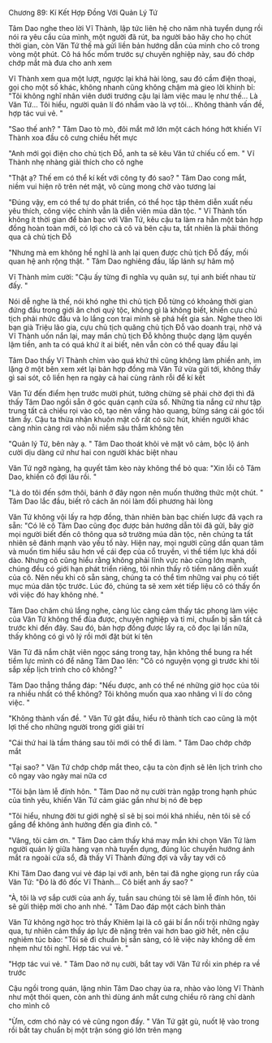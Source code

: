 




Chương 89: Kí Kết Hợp Đồng Với Quản Lý Tứ

Tâm Dao nghe theo lời Vĩ Thành, lập tức liên hệ cho năm nhà tuyển dụng rồi nói ra yêu cầu của mình, một người đã rút, ba người bảo hãy cho họ chút thời gian, còn Văn Tứ thế mà gửi liền bản hướng dẫn của mình cho cô trong vòng một phút. Cô há hốc mồm trước sự chuyên nghiệp này, sau đó chớp chớp mắt mà đưa cho anh xem

Vĩ Thành xem qua một lượt, ngược lại khá hài lòng, sau đó cầm điện thoại, gọi cho một số khác, không nhanh cũng không chậm mà gieo lời khinh bỉ: "Tôi không nghĩ nhân viên dưới trướng cậu lại làm việc mau lẹ như thế... Là Văn Tứ... Tôi hiểu, người quản lí đó nhắm vào là vợ tôi... Không thành vấn đề, hợp tác vui vẻ. "

"Sao thế anh? " Tâm Dao tò mò, đôi mắt mở lớn một cách hóng hớt khiến Vĩ Thành xoa đầu cô cưng chiều hết mực

"Anh mới gọi điện cho chủ tịch Đỗ, anh ta sẽ kêu Văn tứ chiếu cố em. " Vĩ Thành nhẹ nhàng giải thích cho cô nghe

"Thật ạ? Thế em có thể kí kết với công ty đó sao? " Tâm Dao cong mắt, niềm vui hiện rõ trên nét mặt, vô cùng mong chờ vào tương lai

"Đúng vậy, em có thể tự do phát triển, có thể học tập thêm diễn xuất nếu yêu thích, công việc chính vẫn là diễn viên múa dân tộc. " Vĩ Thành tốn không ít thời gian để bàn bạc với Văn Tứ, kêu cậu ta làm ra hẳn một bản hợp đồng hoàn toàn mới, có lợi cho cả cô và bên cậu ta, tất nhiên là phải thông qua cả chủ tịch Đỗ

"Nhưng mà em không hề nghĩ là anh lại quen được chủ tịch Đỗ đấy, mối quan hệ anh rộng thật. " Tâm Dao nghiêng đầu, lấp lánh sự hâm mộ

Vĩ Thành mỉm cười: "Cậu ấy từng đi nghĩa vụ quân sự, tụi anh biết nhau từ đấy. "

Nói dễ nghe là thế, nói khó nghe thì chủ tịch Đỗ từng có khoảng thời gian đứng đầu trong giới ăn chơi quý tộc, không gì là không biết, khiến cựu chủ tịch phải nhức đầu và lo lắng con trai mình sẽ phá hết gia sản. Nghe theo lời bạn già Triệu lão gia, cựu chủ tịch quăng chủ tịch Đỗ vào doanh trại, nhờ vả Vĩ Thành uốn nắn lại, may mắn chủ tịch Đỗ không thuộc dạng lậm quyền lậm tiền, anh ta có quá khứ ít ai biết, nên vẫn còn có thể quay đầu lại

Tâm Dao thấy Vĩ Thành chìm vào quá khứ thì cũng không làm phiền anh, im lặng ở một bên xem xét lại bản hợp đồng mà Văn Tứ vừa gửi tới, không thấy gì sai sót, cô liền hẹn ra ngày cả hai cùng rảnh rỗi để kí kết



Văn Tứ đến điểm hẹn trước mười phút, tưởng chừng sẽ phải chờ đợi thì đã thấy Tâm Dao ngồi sẵn ở góc quán cạnh cửa sổ. Những tia nắng cứ như tập trung tất cả chiếu rọi vào cô, tạo nên vầng hào quang, bừng sáng cái góc tối tâm ấy. Cậu ta thừa nhận khuôn mặt cô rất có sức hút, khiến người khác càng nhìn càng rơi vào nỗi niềm sâu thẳm không tên

"Quản lý Tứ, bên này ạ. " Tâm Dao thoát khỏi vẻ mặt vô cảm, bộc lộ ánh cười dịu dàng cứ như hai con người khác biệt nhau

Văn Tứ ngỡ ngàng, hạ quyết tâm kèo này không thể bỏ qua: "Xin lỗi cô Tâm Dao, khiến cô đợi lâu rồi. "

"Là do tôi đến sớm thôi, bánh ở đây ngon nên muốn thưởng thức một chút. " Tâm Dao lắc đầu, biết rõ cách ăn nói làm đối phương hài lòng

Văn Tứ không vội lấy ra hợp đồng, thản nhiên bàn bạc chiến lược đã vạch ra sẵn: "Có lẽ cô Tâm Dao cũng đọc được bản hướng dẫn tôi đã gửi, bây giờ mọi người biết đến cô thông qua sở trường múa dân tộc, nên chúng ta tất nhiên sẽ đánh mạnh vào yếu tố này. Hiện nay, mọi người cũng dần quan tâm và muốn tìm hiểu sâu hơn về cái đẹp của cổ truyền, vì thế tiềm lực khá dồi dào. Nhưng cô cũng hiểu rằng không phải lĩnh vực nào cũng lớn mạnh, chúng đều có giới hạn phát triển riêng, tôi nhìn thấy rõ tiềm năng diễn xuất của cô. Nên nếu khi cô sẵn sàng, chúng ta có thể tìm những vai phụ có tiết mục múa dân tộc trước. Lúc đó, chúng ta sẽ xem xét tiếp liệu cô có thấy ổn với việc đó hay không nhé. "

Tâm Dao chăm chú lắng nghe, càng lúc càng cảm thấy tác phong làm việc của Văn Tứ không thể đùa được, chuyện nghiệp và tỉ mỉ, chuẩn bị sẵn tất cả trước khi đến đây. Sau đó, bản hợp đồng được lấy ra, cô đọc lại lần nữa, thấy không có gì vô lý rồi mới đặt bút kí tên

Văn Tứ đã nắm chặt viên ngọc sáng trong tay, hận không thể bung ra hết tiềm lực mình có để nâng Tâm Dao lên: "Cô có nguyện vọng gì trước khi tôi sắp xếp lịch trình cho cô không? "

Tâm Dao thẳng thắng đáp: "Nếu được, anh có thể né những giờ học của tôi ra nhiều nhất có thể không? Tôi không muốn qua xao nhãng vì lí do công việc. "

"Không thành vấn đề. " Văn Tứ gật đầu, hiểu rõ thành tích cao cũng là một lợi thế cho những người trong giới giải trí

"Cái thứ hai là tầm tháng sau tôi mới có thể đi làm. " Tâm Dao chớp chớp mắt


"Tại sao? " Văn Tứ chớp chớp mắt theo, cậu ta còn định sẽ lên lịch trình cho cô ngay vào ngày mai nữa cơ

"Tôi bận làm lễ đính hôn. " Tâm Dao nở nụ cười tràn ngập trong hạnh phúc của tình yêu, khiến Văn Tứ cảm giác gần như bị nó đè bẹp

"Tôi hiểu, nhưng đời tư giới nghệ sĩ sẽ bị soi mói khá nhiều, nên tôi sẽ cố gắng để không ảnh hưởng đến gia đình cô. "

"Vâng, tôi cảm ơn. " Tâm Dao cảm thấy khá may mắn khi chọn Văn Tứ làm người quản lý giữa hàng vạn nhà tuyển dụng, đúng lúc chuyển hướng ánh mắt ra ngoài cửa sổ, đã thấy Vĩ Thành đứng đợi và vẫy tay với cô

Khi Tâm Dao đang vui vẻ đáp lại với anh, bên tai đã nghe giọng run rẩy của Văn Tứ: "Đó là đô đốc Vĩ Thành... Cô biết anh ấy sao? "

"À, tôi là vợ sắp cưới của anh ấy, tuần sau chúng tôi sẽ làm lễ đính hôn, tôi sẽ gửi thiệp mời cho anh nhé. " Tâm Dao đáp một cách bình thản

Văn Tứ không ngờ học trò thầy Khiêm lại là cô gái bí ẩn nổi trội những ngày qua, tự nhiên cảm thấy áp lực đè nặng trên vai hơn bao giờ hết, nên cậu nghiêm túc bảo: "Tôi sẽ đi chuẩn bị sẵn sàng, có lẽ việc này không dễ ém nhẹm như tôi nghĩ. Hợp tác vui vẻ. "

"Hợp tác vui vẻ. " Tâm Dao nở nụ cười, bắt tay với Văn Tứ rồi xin phép ra về trước

Cậu ngồi trong quán, lặng nhìn Tâm Dao chạy ùa ra, nhào vào lòng Vĩ Thành như một thói quen, còn anh thì dùng ánh mắt cưng chiều rõ ràng chỉ dành cho mình cô

"Ừm, cơm chó này có vẻ cũng ngon đấy. " Văn Tứ gật gù, nuốt lệ vào trong rồi bắt tay chuẩn bị một trận sóng gió lớn trên mạng





